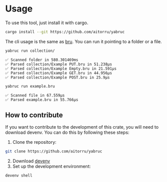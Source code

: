 # Usage
To use this tool, just install it with cargo.
```bash
cargo install --git https://github.com/aitorru/yabruc
```

The cli usage is the same as [bru](https://docs.usebruno.com/bru-cli/overview).
You can run it pointing to a folder or a file.

```bash
yabruc run collection/
```
```
✅ Scanned folder in 580.301469ms
✅ Parsed collection/Example PUT.bru in 51.238µs
✅ Parsed collection/Example Empty.bru in 21.591µs
✅ Parsed collection/Example GET.bru in 44.956µs
✅ Parsed collection/Example POST.bru in 25.9µs 
```

```bash
yabruc run example.bru
```
```
✅ Scanned file in 67.559µs
✅ Parsed example.bru in 55.766µs
```
## How to contribute
If you want to contribute to the development of this crate, you will need to download devenv. You can do this by following these steps:
1. Clone the repository:
```bash
git clone https://github.com/aitorru/yabruc
```
2. Download [devenv](https://devenv.sh/getting-started/)
2. Set up the development environment:
```bash
devenv shell
```